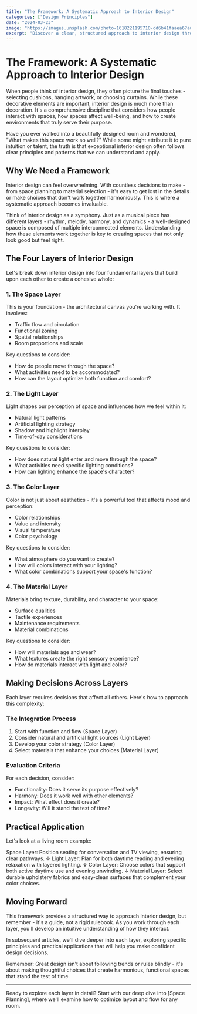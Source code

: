 ```yaml
---
title: "The Framework: A Systematic Approach to Interior Design"
categories: ["Design Principles"]
date: "2024-03-23"
image: "https://images.unsplash.com/photo-1618221195710-dd6b41faaea6?auto=format&fit=crop&q=80&w=1920"
excerpt: "Discover a clear, structured approach to interior design through four fundamental layers - space, light, color, and materials - that work together to create harmonious living spaces."
---
```


# The Framework: A Systematic Approach to Interior Design

When people think of interior design, they often picture the final touches - selecting cushions, hanging artwork, or choosing curtains. While these decorative elements are important, interior design is much more than decoration. It's a comprehensive discipline that considers how people interact with spaces, how spaces affect well-being, and how to create environments that truly serve their purpose.

Have you ever walked into a beautifully designed room and wondered, "What makes this space work so well?" While some might attribute it to pure intuition or talent, the truth is that exceptional interior design often follows clear principles and patterns that we can understand and apply.

## Why We Need a Framework

Interior design can feel overwhelming. With countless decisions to make - from space planning to material selection - it's easy to get lost in the details or make choices that don't work together harmoniously. This is where a systematic approach becomes invaluable.

Think of interior design as a symphony. Just as a musical piece has different layers - rhythm, melody, harmony, and dynamics - a well-designed space is composed of multiple interconnected elements. Understanding how these elements work together is key to creating spaces that not only look good but feel right.

## The Four Layers of Interior Design

Let's break down interior design into four fundamental layers that build upon each other to create a cohesive whole:

### 1. The Space Layer
This is your foundation - the architectural canvas you're working with. It involves:
- Traffic flow and circulation
- Functional zoning
- Spatial relationships
- Room proportions and scale

Key questions to consider:
- How do people move through the space?
- What activities need to be accommodated?
- How can the layout optimize both function and comfort?

### 2. The Light Layer
Light shapes our perception of space and influences how we feel within it:
- Natural light patterns
- Artificial lighting strategy
- Shadow and highlight interplay
- Time-of-day considerations

Key questions to consider:
- How does natural light enter and move through the space?
- What activities need specific lighting conditions?
- How can lighting enhance the space's character?

### 3. The Color Layer
Color is not just about aesthetics - it's a powerful tool that affects mood and perception:
- Color relationships
- Value and intensity
- Visual temperature
- Color psychology

Key questions to consider:
- What atmosphere do you want to create?
- How will colors interact with your lighting?
- What color combinations support your space's function?

### 4. The Material Layer
Materials bring texture, durability, and character to your space:
- Surface qualities
- Tactile experiences
- Maintenance requirements
- Material combinations

Key questions to consider:
- How will materials age and wear?
- What textures create the right sensory experience?
- How do materials interact with light and color?

## Making Decisions Across Layers

Each layer requires decisions that affect all others. Here's how to approach this complexity:

### The Integration Process
1. Start with function and flow (Space Layer)
2. Consider natural and artificial light sources (Light Layer)
3. Develop your color strategy (Color Layer)
4. Select materials that enhance your choices (Material Layer)

### Evaluation Criteria
For each decision, consider:
- Functionality: Does it serve its purpose effectively?
- Harmony: Does it work well with other elements?
- Impact: What effect does it create?
- Longevity: Will it stand the test of time?

## Practical Application

Let's look at a living room example:

Space Layer: Position seating for conversation and TV viewing, ensuring clear pathways.
↓
Light Layer: Plan for both daytime reading and evening relaxation with layered lighting.
↓
Color Layer: Choose colors that support both active daytime use and evening unwinding.
↓
Material Layer: Select durable upholstery fabrics and easy-clean surfaces that complement your color choices.

## Moving Forward

This framework provides a structured way to approach interior design, but remember - it's a guide, not a rigid rulebook. As you work through each layer, you'll develop an intuitive understanding of how they interact.

In subsequent articles, we'll dive deeper into each layer, exploring specific principles and practical applications that will help you make confident design decisions.

Remember: Great design isn't about following trends or rules blindly - it's about making thoughtful choices that create harmonious, functional spaces that stand the test of time.

---

Ready to explore each layer in detail? Start with our deep dive into [Space Planning], where we'll examine how to optimize layout and flow for any room.
